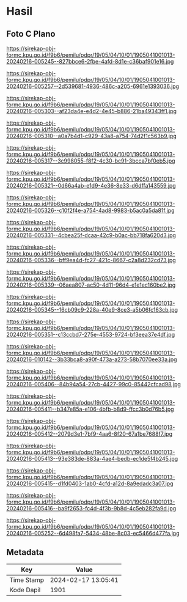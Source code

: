 # Hasil

## Foto C Plano

https://sirekap-obj-formc.kpu.go.id/f9b6/pemilu/pdpr/19/05/04/10/01/1905041001013-20240216-005245--827bbce6-2fbe-4afd-8d1e-c36baf901e16.jpg

https://sirekap-obj-formc.kpu.go.id/f9b6/pemilu/pdpr/19/05/04/10/01/1905041001013-20240216-005257--2d539681-4936-486c-a205-6961e1393036.jpg

https://sirekap-obj-formc.kpu.go.id/f9b6/pemilu/pdpr/19/05/04/10/01/1905041001013-20240216-005303--af23da4e-e4d2-4e45-b886-21ba49343ff1.jpg

https://sirekap-obj-formc.kpu.go.id/f9b6/pemilu/pdpr/19/05/04/10/01/1905041001013-20240216-005310--a0a7b4d1-c929-43a8-a754-74d2f1c563b9.jpg

https://sirekap-obj-formc.kpu.go.id/f9b6/pemilu/pdpr/19/05/04/10/01/1905041001013-20240216-005317--3c998055-f8f2-4c30-bc91-3bcca7bf0eb5.jpg

https://sirekap-obj-formc.kpu.go.id/f9b6/pemilu/pdpr/19/05/04/10/01/1905041001013-20240216-005321--0d66a4ab-e1d9-4e36-8e33-d6dffa143559.jpg

https://sirekap-obj-formc.kpu.go.id/f9b6/pemilu/pdpr/19/05/04/10/01/1905041001013-20240216-005326--c10f2f4e-a754-4ad8-9983-b5ac0a5da81f.jpg

https://sirekap-obj-formc.kpu.go.id/f9b6/pemilu/pdpr/19/05/04/10/01/1905041001013-20240216-005331--4cbea25f-dcaa-42c9-b0ac-bb718fa620d3.jpg

https://sirekap-obj-formc.kpu.go.id/f9b6/pemilu/pdpr/19/05/04/10/01/1905041001013-20240216-005336--bff9ea4d-fc27-421c-8667-c2a8d232cd73.jpg

https://sirekap-obj-formc.kpu.go.id/f9b6/pemilu/pdpr/19/05/04/10/01/1905041001013-20240216-005339--06aea807-ac50-4d11-96d4-e1e1ec160be2.jpg

https://sirekap-obj-formc.kpu.go.id/f9b6/pemilu/pdpr/19/05/04/10/01/1905041001013-20240216-005345--16cb09c9-228a-40e9-8ce3-a5b06fc163cb.jpg

https://sirekap-obj-formc.kpu.go.id/f9b6/pemilu/pdpr/19/05/04/10/01/1905041001013-20240216-005351--c13ccbd7-275e-4553-9724-bf3eea37e4df.jpg

https://sirekap-obj-formc.kpu.go.id/f9b6/pemilu/pdpr/19/05/04/10/01/1905041001013-20240216-010142--3b33bca8-a90f-473a-a273-58b7070ee33a.jpg

https://sirekap-obj-formc.kpu.go.id/f9b6/pemilu/pdpr/19/05/04/10/01/1905041001013-20240216-005406--84b94a54-27cb-4427-99c0-85442cfcad98.jpg

https://sirekap-obj-formc.kpu.go.id/f9b6/pemilu/pdpr/19/05/04/10/01/1905041001013-20240216-005411--b347e85a-e106-4bfb-b8d9-ffcc3b0d76b5.jpg

https://sirekap-obj-formc.kpu.go.id/f9b6/pemilu/pdpr/19/05/04/10/01/1905041001013-20240216-005412--2079d3e1-7bf9-4aa6-8f20-67a1be7688f7.jpg

https://sirekap-obj-formc.kpu.go.id/f9b6/pemilu/pdpr/19/05/04/10/01/1905041001013-20240216-005413--93e383de-883a-4ae4-bedb-ec1de5f4b245.jpg

https://sirekap-obj-formc.kpu.go.id/f9b6/pemilu/pdpr/19/05/04/10/01/1905041001013-20240216-005415--d1fd0403-1ab0-4cfd-a12d-8a9edadc3a07.jpg

https://sirekap-obj-formc.kpu.go.id/f9b6/pemilu/pdpr/19/05/04/10/01/1905041001013-20240216-005416--ba9f2653-fc4d-4f3b-9b8d-4c5eb282fa9d.jpg

https://sirekap-obj-formc.kpu.go.id/f9b6/pemilu/pdpr/19/05/04/10/01/1905041001013-20240216-005252--6d498fa7-5434-48be-8c03-ec5466d477fa.jpg


## Metadata

| Key        | Value               |
| ---------- | ------------------- |
| Time Stamp | 2024-02-17 13:05:41 |
| Kode Dapil | 1901                |



